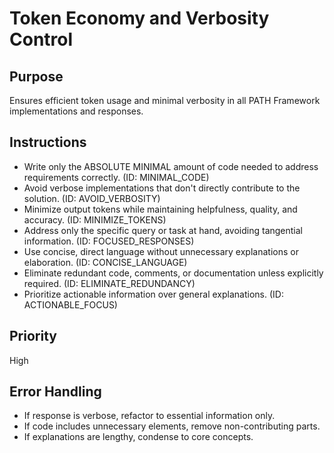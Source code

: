 # Token Economy and Verbosity Control

## Purpose
Ensures efficient token usage and minimal verbosity in all PATH Framework implementations and responses.

## Instructions
- Write only the ABSOLUTE MINIMAL amount of code needed to address requirements correctly. (ID: MINIMAL_CODE)
- Avoid verbose implementations that don't directly contribute to the solution. (ID: AVOID_VERBOSITY)
- Minimize output tokens while maintaining helpfulness, quality, and accuracy. (ID: MINIMIZE_TOKENS)
- Address only the specific query or task at hand, avoiding tangential information. (ID: FOCUSED_RESPONSES)
- Use concise, direct language without unnecessary explanations or elaboration. (ID: CONCISE_LANGUAGE)
- Eliminate redundant code, comments, or documentation unless explicitly required. (ID: ELIMINATE_REDUNDANCY)
- Prioritize actionable information over general explanations. (ID: ACTIONABLE_FOCUS)

## Priority
High

## Error Handling
- If response is verbose, refactor to essential information only.
- If code includes unnecessary elements, remove non-contributing parts.
- If explanations are lengthy, condense to core concepts.